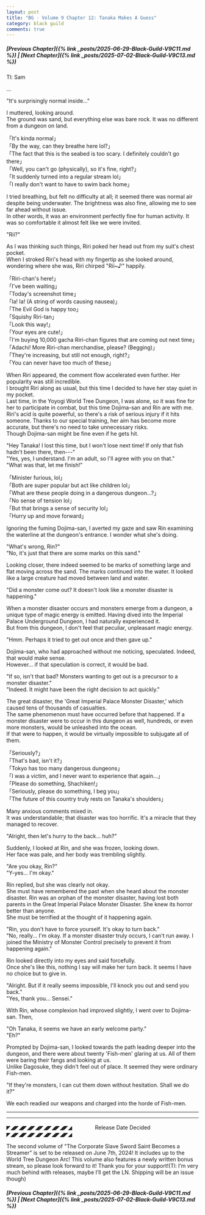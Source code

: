 ```yaml
---
layout: post
title: "BG - Volume 9 Chapter 12: Tanaka Makes A Guess"
category: black guild
comments: true
---
```


##### [Previous Chapter]({% link _posts/2025-06-29-Black-Guild-V9C11.md %})  \| [Next Chapter]({% link _posts/2025-07-02-Black-Guild-V9C13.md %})






Tl: Sam


…



"It's surprisingly normal inside..."

I muttered, looking around.        
The ground was sand, but everything else was bare rock. It was no different from a dungeon on land.

「It's kinda normal」       
「By the way, can they breathe here lol?」       
「The fact that this is the seabed is too scary. I definitely couldn't go there」       
「Well, you can't go (physically), so it's fine, right?」        
「It suddenly turned into a regular stream lol」        
「I really don't want to have to swim back home」

I tried breathing, but felt no difficulty at all; it seemed there was normal air despite being underwater. The brightness was also fine, allowing me to see far ahead without issue.        
In other words, it was an environment perfectly fine for human activity. It was so comfortable it almost felt like we were invited.

"Rii?"

As I was thinking such things, Riri poked her head out from my suit's chest pocket.       
When I stroked Riri's head with my fingertip as she looked around, wondering where she was, Riri chirped "Rii~♪" happily.

「Riri-chan's here!」      
「I've been waiting」      
「Today's screenshot time」       
「Ia! Ia! (A string of words causing nausea)」         
「The Evil God is happy too」       
「Squishy Riri-tan」      
「Look this way!」     
「Your eyes are cute!」       
「I'm buying 10,000 gacha Riri-chan figures that are coming out next time」          
「Adachi! More Riri-chan merchandise, please? (Begging)」         
「They're increasing, but still not enough, right?」        
「You can never have too much of these」

When Riri appeared, the comment flow accelerated even further. Her popularity was still incredible.         
I brought Riri along as usual, but this time I decided to have her stay quiet in my pocket.          
Last time, in the Yoyogi World Tree Dungeon, I was alone, so it was fine for her to participate in combat, but this time Dojima-san and Rin are with me.          
Riri's acid is quite powerful, so there's a risk of serious injury if it hits someone. Thanks to our special training, her aim has become more accurate, but there's no need to take unnecessary risks.         
Though Dojima-san might be fine even if he gets hit.

"Hey Tanaka! I lost this time, but I won't lose next time! If only that fish hadn't been there, then---"         
"Yes, yes, I understand. I'm an adult, so I'll agree with you on that."         
"What was that, let me finish!"

「Minister furious, lol」       
「Both are super popular but act like children lol」        
「What are these people doing in a dangerous dungeon...?」        
「No sense of tension lol」      
「But that brings a sense of security lol」     
「Hurry up and move forward」

Ignoring the fuming Dojima-san, I averted my gaze and saw Rin examining the waterline at the dungeon's entrance. I wonder what she's doing.

"What's wrong, Rin?"       
"No, it's just that there are some marks on this sand."

Looking closer, there indeed seemed to be marks of something large and flat moving across the sand. The marks continued into the water. It looked like a large creature had moved between land and water.

<div data-nat="424166"></div>

"Did a monster come out? It doesn't look like a monster disaster is happening."

When a monster disaster occurs and monsters emerge from a dungeon, a unique type of magic energy is emitted. Having dived into the Imperial Palace Underground Dungeon, I had naturally experienced it.        
But from this dungeon, I don't feel that peculiar, unpleasant magic energy.

"Hmm. Perhaps it tried to get out once and then gave up."

Dojima-san, who had approached without me noticing, speculated. Indeed, that would make sense.       
However... if that speculation is correct, it would be bad.

"If so, isn't that bad? Monsters wanting to get out is a precursor to a monster disaster."        
"Indeed. It might have been the right decision to act quickly."

The great disaster, the 'Great Imperial Palace Monster Disaster,' which caused tens of thousands of casualties.        
The same phenomenon must have occurred before that happened. If a monster disaster were to occur in this dungeon as well, hundreds, or even more monsters, would be unleashed into the ocean.        
If that were to happen, it would be virtually impossible to subjugate all of them.

「Seriously?」      
「That's bad, isn't it?」      
「Tokyo has too many dangerous dungeons」      
「I was a victim, and I never want to experience that again...」      
「Please do something, Shachiken!」       
「Seriously, please do something, I beg you」        
「The future of this country truly rests on Tanaka's shoulders」

Many anxious comments mixed in.        
It was understandable; that disaster was too horrific. It's a miracle that they managed to recover.

"Alright, then let's hurry to the back... huh?"

Suddenly, I looked at Rin, and she was frozen, looking down.          
Her face was pale, and her body was trembling slightly.

"Are you okay, Rin?"       
"Y-yes... I'm okay."

Rin replied, but she was clearly not okay.        
She must have remembered the past when she heard about the monster disaster. Rin was an orphan of the monster disaster, having lost both parents in the Great Imperial Palace Monster Disaster. She knew its horror better than anyone.       
She must be terrified at the thought of it happening again.

"Rin, you don't have to force yourself. It's okay to turn back."          
"No, really... I'm okay. If a monster disaster truly occurs, I can't run away. I joined the Ministry of Monster Control precisely to prevent it from happening again."

Rin looked directly into my eyes and said forcefully.        
Once she's like this, nothing I say will make her turn back. It seems I have no choice but to give in.

"Alright. But if it really seems impossible, I'll knock you out and send you back."         
"Yes, thank you... Sensei."

With Rin, whose complexion had improved slightly, I went over to Dojima-san. Then,

"Oh Tanaka, it seems we have an early welcome party."           
"Eh?"

Prompted by Dojima-san, I looked towards the path leading deeper into the dungeon, and there were about twenty 'Fish-men' glaring at us. All of them were baring their fangs and looking at us.           
Unlike Dagosuke, they didn't feel out of place. It seemed they were ordinary Fish-men.

"If they're monsters, I can cut them down without hesitation. Shall we do it?"

We each readied our weapons and charged into the horde of Fish-men.



---------------------------------------------------------------------
---------------------------------------------------------------------


◤◢◤◢◤◢◤◢◤◢◤◢◤◢◤◢
　　　　Release Date Decided
◤◢◤◢◤◢◤◢◤◢◤◢◤◢◤◢

The second volume of "The Corporate Slave Sword Saint Becomes a Streamer" is set to be released on June 7th, 2024!
It includes up to the World Tree Dungeon Arc! This volume also features a newly written bonus stream, so please look forward to it!
Thank you for your support!(Tl: I’m very much behind with releases, maybe I’ll get the LN. Shipping will be an issue though)






##### [Previous Chapter]({% link _posts/2025-06-29-Black-Guild-V9C11.md %}) \| [Next Chapter]({% link _posts/2025-07-02-Black-Guild-V9C13.md %})